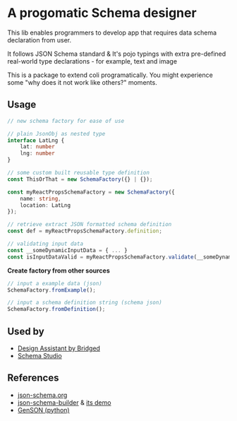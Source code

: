 # A progomatic Schema designer

This lib enables programmers to develop app that requires data schema declaration from user.

It follows JSON Schema standard & It's pojo typings with extra pre-defined real-world type declarations - for example, text and image

This is a package to extend coli programatically. You might experience some "why does it not work like others?" moments.

## Usage

```ts
// new schema factory for ease of use

// plain JsonObj as nested type
interface LatLng {
    lat: number
    lng: number
}

// some custom built reusable type definition
const ThisOrThat = new SchemaFactory({} | {});

const myReactPropsSchemaFactory = new SchemaFactory({
    name: string,
    location: LatLng
});

// retrieve extract JSON formatted schema definition
const def = myReactPropsSchemaFactory.definition;

// validating input data
const __someDynamicInputData = { ... }
const isInputDataValid = myReactPropsSchemaFactory.validate(__someDynamicInputData)
```

**Create factory from other sources**

```ts
// input a example data (json)
SchemaFactory.fromExample();

// input a schema definition string (schema json)
SchemaFactory.fromDefinition();
```

## Used by

- [Design Assistant by Bridged](https://github.com/bridgedxyz/assistant)
- [Schema Studio](https://github.com/bridgedxyz/schema-studio)

## References

- [json-schema.org](https://json-schema.org/)
- [json-schema-builder](https://github.com/json-schema-form/json-schema-builder) & [its demo](http://ralphowino.github.io/schema-form-builder/#/builder)
- [GenSON \(python\)](https://github.com/wolverdude/GenSON)
